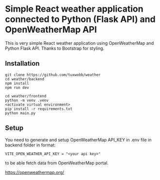 # Simple React weather application connected to Python (Flask API) and OpenWeatherMap API

This is very simple React weather application using OpenWeatherMap and Python Flask API. Thanks to Bootstrap for styling.

## Installation

```
git clone https://github.com/tuxwobb/weather
cd weather/backend
npm install
npm run dev
```

```
cd weather/frontend
python -m venv .venv
<activate virtual environment>
pip install -r requirements.txt
python main.py
```

## Setup

You need to generate and setup OpenWeatherMap API_KEY in .env file in backend folder in format:

```
VITE_OPEN_WEATHER_API_KEY = "<your api key>"
```

to be able fetch data from OpenWeatherMap portal.

https://openweathermap.org/
